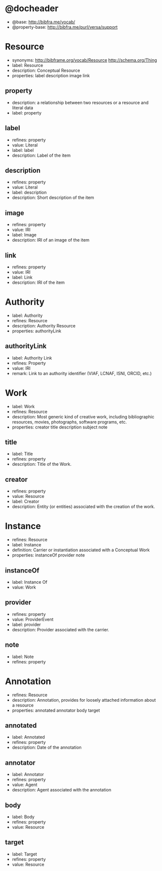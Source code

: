 <!--
BIBFRAME Micro is an even smaller extraction from BIBFRAME Lite. BIBFRAME Lite is a starting point for customized
BIBFRAME vocabularies and profiles. It is the same framework and link-compatible with the US Library of Congress's
BIBFRAME vocabulary, http://bibframe.org/

BIBFRAME Lite is expressed using the Versa data model, which also allows for full expression in RDF form.
This particular file is in the Versa Literate syntax, based on the Markdown format
<https://daringfireball.net/projects/markdown/basics>.

The convention for expressing data models in Versa Literate has each vocabulary item starting with a new header,
A level 1 header for resource classes and level 2 for properties.  Each has its ID as an IRI reference
(usually relative). Each is then described within its section's unordered list, given a "label" (display label),
"description" (also for explanatory display), possibly "synonyms" (one or more loose expression that the resource
can be considered a synonym for another). Resource classes may also have "properties" (space-separated list of
property IDs defined on the resource). Properties may also have "value" (textual description of the expected
value of the property, perhaps as a relationship to another resource, or as a data value).

You'll notice that BIBFRAME terms use a humpCase/HumpCase convention, which derives from BIBFRAME legacy.

-->

# @docheader

<!--
@base is the default base IRI, used e.g. for resource headers. It would also be used for properties except that it is
overridden by @property-base

The meta-properties in this file are actually defined by the Versa data model to support interpretation by Versa modeling tools

@resource-base is another possible override, for resource headers, but not used here
-->
* @base: http://bibfra.me/vocab/
* @property-base: http://bibfra.me/purl/versa/support

# Resource

* synonyms: http://bibframe.org/vocab/Resource http://schema.org/Thing
* label: Resource
* description: Conceptual Resource
* properties: label description image link

## property

* description: a relationship between two resources or a resource and literal data
* label: property

## label

* refines: property
* value: Literal
* label: label
* description: Label of the item

## description

* refines: property
* value: Literal
* label: description
* description: Short description of the item

## image

* refines: property
* value: IRI
* label: Image
* description: IRI of an image of the item

## link

* refines: property
* value: IRI
* label: Link
* description: IRI of the item

# Authority 

* label: Authority
* refines: Resource
* description: Authority Resource
* properties: authorityLink

## authorityLink

* label: Authority Link
* refines: Property
* value: IRI
* remark: Link to an authority identifier (VIAF, LCNAF, ISNI, ORCID, etc.)

# Work

* label: Work
* refines: Resource
* description: Most generic kind of creative work, including bibliographic resources, movies, photographs, software programs, etc.
* properties: creator title description subject note

## title

* label: Title
* refines: property
* description: Title of the Work.

## creator

* refines: property
* value: Resource
* label: Creator
* description: Entity (or entities) associated with the creation of the work.

# Instance

* refines: Resource
* label: Instance
* definition: Carrier or instantiation associated with a Conceptual Work
* properties: instanceOf provider note

## instanceOf

* label: Instance Of
* value: Work

## provider

* refines: property
* value: ProviderEvent
* label: provider
* description: Provider associated with the carrier.

## note

* label: Note
* refines: property

# Annotation

* refines: Resource
* description: Annotation, provides for loosely attached information about a resource
* properties: annotated annotator body target

## annotated

* label: Annotated
* refines: property
* description: Date of the annotation

## annotator

* label: Annotator
* refines: property
* value: Agent
* description: Agent associated with the annotation

## body

* label: Body
* refines: property
* value: Resource

## target

* label: Target
* refines: property
* value: Resource

